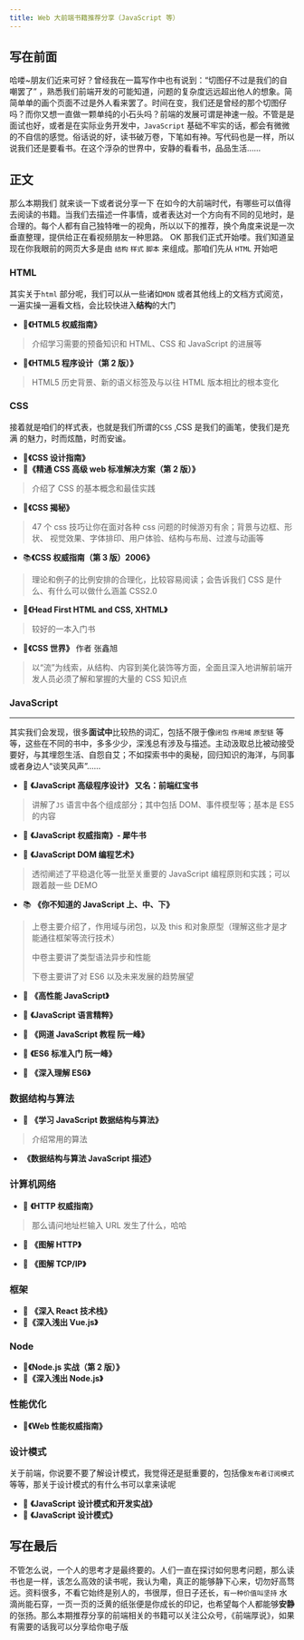 ```yaml
---
title: Web 大前端书籍推荐分享（JavaScript 等）
---
```


## 写在前面

哈喽~朋友们近来可好？曾经我在一篇写作中也有说到：“切图仔不过是我们的自嘲罢了” ，熟悉我们前端开发的可能知道，问题的复杂度远远超出他人的想象。简简单单的画个页面不过是外人看来罢了。时间在变，我们还是曾经的那个切图仔吗？而你又想一直做一颗单纯的小石头吗？前端的发展可谓是神速一般。不管是是面试也好，或者是在实际业务开发中，`JavaScript` 基础不牢实的话，都会有微微的不自信的感觉。俗话说的好，读书破万卷，下笔如有神。写代码也是一样，所以说我们还是要看书。在这个浮杂的世界中，安静的看看书，品品生活……

## 正文

那么本期我们 就来谈一下或者说分享一下 在如今的大前端时代，有哪些可以值得去阅读的书籍。当我们去描述一件事情，或者表达对一个方向有不同的见地时，是合理的。每个人都有自己独特唯一的视角，所以以下的推荐，换个角度来说是一次垂直整理，提供给正在看视频朋友一种思路。 OK 那我们正式开始喽。我们知道呈现在你我眼前的网页大多是由 `结构` `样式` `脚本` 来组成。那咱们先从 `HTML` 开始吧

### HTML

其实关于`html` 部分呢，我们可以从一些诸如`MDN` 或者其他线上的文档方式阅览，一遍实操一遍看文档，会比较快进入**结构**的大门

- :notebook_with_decorative_cover:**《HTML5 权威指南》**

> 介绍学习需要的预备知识和 HTML、CSS 和 JavaScript 的进展等

- :ledger:**《HTML5 程序设计（第 2 版）》**

> HTML5 历史背景、新的语义标签及与以往 HTML 版本相比的根本变化

### CSS

接着就是咱们的样式表，也就是我们所谓的`CSS` ,CSS 是我们的画笔，使我们是充满 的魅力，时而炫酷，时而安谧。

- :green_book:**《CSS 设计指南》**
- :closed_book:**《精通 CSS 高级 web 标准解决方案（第 2 版）》**

> 介绍了 CSS 的基本概念和最佳实践

- :green_book:**​《CSS 揭秘》**

> 47 个 css 技巧让你在面对各种 css 问题的时候游刃有余；背景与边框、形状、 视觉效果、字体排印、用户体验、结构与布局、过渡与动画等

- :books:**《CSS 权威指南（第 3 版）2006》**

> 理论和例子的比例安排的合理化，比较容易阅读；会告诉我们 CSS 是什么、有什么可以做什么涵盖 CSS2.0

- :orange_book:**《Head First HTML and CSS, XHTML》**

> 较好的一本入门书

- :notebook_with_decorative_cover:**《CSS 世界》** 作者 张鑫旭

> 以“流”为线索，从结构、内容到美化装饰等方面，全面且深入地讲解前端开发人员必须了解和掌握的大量的 CSS 知识点

### JavaScript

<hr />

其实我们会发现，很多**面试中**比较热的词汇，包括不限于像`闭包` `作用域` `原型链` 等等，这些在不同的书中，多多少少，深浅总有涉及与描述。主动汲取总比被动接受要好，与其埋怨生活、自怨自艾；不如探索书中的奥秘，回归知识的海洋，与同事或者身边人“谈笑风声”……

- :blue_book: **《JavaScript 高级程序设计》 又名：前端红宝书**

> 讲解了`JS` 语言中各个组成部分；其中包括 DOM、事件模型等；基本是 ES5 的内容

- :orange_book: **《JavaScript 权威指南》- 犀牛书**

- :notebook: **《JavaScript DOM 编程艺术》**

> 透彻阐述了平稳退化等一批至关重要的 JavaScript 编程原则和实践；可以跟着敲一些 DEMO

- :books: **《你不知道的 JavaScript 上、中、下》**

> 上卷主要介绍了，作用域与闭包，以及 this 和对象原型（理解这些才是才能通往框架等流行技术）
>
> 中卷主要讲了类型语法异步和性能
>
> 下卷主要讲了对 ES6 以及未来发展的趋势展望

- :ledger: **《高性能 JavaScript》**
- :notebook: **《JavaScript 语言精粹》**

- :closed_book: **《网道 JavaScript 教程 阮一峰》**

- :green_book: **《ES6 标准入门 阮一峰》**

- :blue_book: **《深入理解 ES6》**

### 数据结构与算法

- :orange_book: **《学习 JavaScript 数据结构与算法》**

> 介绍常用的算法

- **《数据结构与算法 JavaScript 描述》**

### 计算机网络

- :notebook: **《HTTP 权威指南》**

> 那么请问地址栏输入 URL 发生了什么，哈哈

- :orange_book: **《图解 HTTP》**

- :green_book: **《图解 TCP/IP》**

### 框架

- :ledger: **《深入 React 技术栈》**
- :closed_book:**《深入浅出 Vue.js》**

### Node

- :green_book:**《Node.js 实战（第 2 版）》**
- :ledger:**《深入浅出 Node.js》**

### 性能优化

- :orange_book:**《Web 性能权威指南》**

### 设计模式

关于前端，你说要不要了解设计模式，我觉得还是挺重要的，包括像`发布者订阅模式` 等等，那关于设计模式的有什么书可以拿来读呢

- :notebook_with_decorative_cover: **《JavaScript 设计模式和开发实战》**
- :blue_book: **《JavaScript 设计模式》**

## 写在最后

不管怎么说，一个人的思考才是最终要的。人们一直在探讨如何思考问题，那么读书也是一样，该怎么高效的读书呢，我认为嘞，真正的能够静下心来，切勿好高骛远。资料很多，不看它始终是别人的，书很厚，但日子还长，`有一种价值叫坚持` 水滴尚能石穿，一页一页的泛黄的纸张便是你成长的印记，也希望每个人都能够**安静**的张扬。那么本期推荐分享的前端相关的书籍可以关注公众号，《前端厚说》，如果有需要的话我可以分享给你电子版
